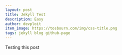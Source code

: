 ```yaml
---
layout: post
title: Jekyll Test
description: Easy
author: devploit
item_image: https://tosbourn.com/img/css-title.png
tags: jekyll blog github-page
---
```


Testing this post
